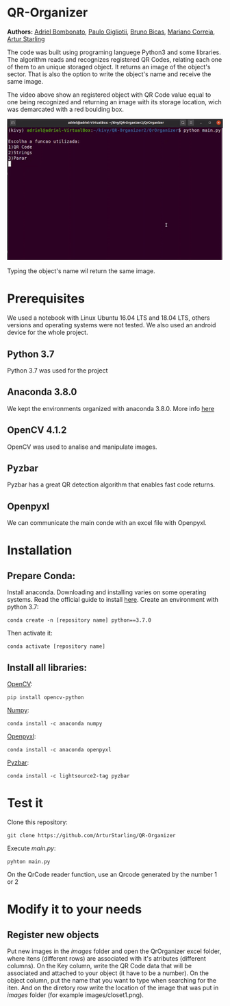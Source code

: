 # QR-Organizer

**Authors:** [Adriel Bombonato](https://github.com/Adribom), [Paulo Gigliotii](https://github.com/paulo-gigliotti), [Bruno Bicas](https://github.com/BrunoBicas), [Mariano Correia](https://github.com/mariano-correia), [Artur Starling](https://github.com/ArturStarling)

The code was built using programing languege Python3 and some libraries. The algorithm reads and recognizes registered QR Codes, relating each one of them to an unique storaged object. It returns an image of the object's sector. That is also the option to write the object's name and receive the same image.


The video above show an registered object with QR Code value equal to one being recognized and returning an image with its storage location, wich was demarcated with a red boulding box.

![Function2](Videos/Function2.gif)

 Typing the object's name wil return the same image.
 

# Prerequisites
We used a notebook with Linux Ubuntu 16.04 LTS and 18.04 LTS, others versions and operating systems were not tested. We also used an android device for the whole project.

## Python 3.7 
Python 3.7 was used for the project

## Anaconda 3.8.0
We kept the environments organized with anaconda 3.8.0. More info [here](https://www.anaconda.com/products/individual)

## OpenCV 4.1.2
OpenCV was used to analise and manipulate images.

## Pyzbar
Pyzbar has a great QR detection algorithm that enables fast code returns.  

## Openpyxl
We can communicate the main conde with an excel file with Openpyxl.


# Installation
## Prepare Conda:
Install anaconda. Downloading and installing varies on some operating systems. Read the official guide to install [here](https://docs.anaconda.com/anaconda/install/).
Create an environment with python 3.7:

	conda create -n [repository name] python==3.7.0
	
Then activate it:

	conda activate [repository name]
	

## Install all libraries:

[OpenCV](https://pypi.org/project/opencv-python/):

	pip install opencv-python	

[Numpy](https://anaconda.org/anaconda/numpy):

	conda install -c anaconda numpy

[Openpyxl](https://anaconda.org/anaconda/openpyxl):

	conda install -c anaconda openpyxl

[Pyzbar](https://anaconda.org/lightsource2-tag/pyzbar):

	conda install -c lightsource2-tag pyzbar
	

# Test it 
Clone this repository:

	git clone https://github.com/ArturStarling/QR-Organizer
	
Execute *main.py*:
	
	pyhton main.py
	
On the QrCode reader function, use an Qrcode generated by the number 1 or 2

# Modify it to your needs
## Register new objects
Put new images in the *images* folder and open the QrOrganizer excel folder, where itens (different rows) are associated with it's atributes (different columns). On the Key column, write the QR Code data that will be associated and attached to your object (it have to be a number). On the object column, put the name that you want to type when searching for the iten. And on the diretory row write the location of the image that was put in *images* folder (for example images/closet1.png).



